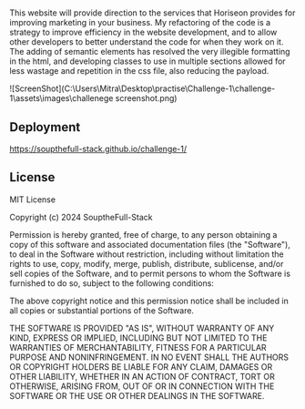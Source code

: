 # <Challenege-1>

This website will provide direction to the services that Horiseon provides for improving marketing in your business. My refactoring of the code is a strategy to improve efficiency in the website development, and to allow other developers to better understand the code for when they work on it.
The adding of semantic elements has resolved the very illegible formatting in the html, and developing classes to use in multiple sections allowed for less wastage and repetition in the css file, also reducing the payload.

![ScreenShot](C:\Users\Mitra\Desktop\practise\Challenge-1\challenge-1\assets\images\challenege screenshot.png)

## Deployment

https://soupthefull-stack.github.io/challenge-1/ 

## License

MIT License

Copyright (c) 2024 SouptheFull-Stack

Permission is hereby granted, free of charge, to any person obtaining a copy
of this software and associated documentation files (the "Software"), to deal
in the Software without restriction, including without limitation the rights
to use, copy, modify, merge, publish, distribute, sublicense, and/or sell
copies of the Software, and to permit persons to whom the Software is
furnished to do so, subject to the following conditions:

The above copyright notice and this permission notice shall be included in all
copies or substantial portions of the Software.

THE SOFTWARE IS PROVIDED "AS IS", WITHOUT WARRANTY OF ANY KIND, EXPRESS OR
IMPLIED, INCLUDING BUT NOT LIMITED TO THE WARRANTIES OF MERCHANTABILITY,
FITNESS FOR A PARTICULAR PURPOSE AND NONINFRINGEMENT. IN NO EVENT SHALL THE
AUTHORS OR COPYRIGHT HOLDERS BE LIABLE FOR ANY CLAIM, DAMAGES OR OTHER
LIABILITY, WHETHER IN AN ACTION OF CONTRACT, TORT OR OTHERWISE, ARISING FROM,
OUT OF OR IN CONNECTION WITH THE SOFTWARE OR THE USE OR OTHER DEALINGS IN THE
SOFTWARE.

